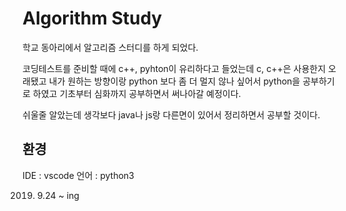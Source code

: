# Algorithm Study

학교 동아리에서 알고리즘 스터디를 하게 되었다.

코딩테스트를 준비할 때에 c++, pyhton이 유리하다고 들었는데 c, c++은 사용한지 오래됐고 내가 원하는 방향이랑 python 보다 좀 더 멀지 않나 싶어서
python을 공부하기로 하였고 기초부터 심화까지 공부하면서 써나아갈 예정이다.

쉬울줄 알았는데 생각보다 java나 js랑 다른면이 있어서 정리하면서 공부할 것이다.

## 환경 
  IDE : vscode
  언어 : python3
  
 
2019. 9.24 ~ ing
